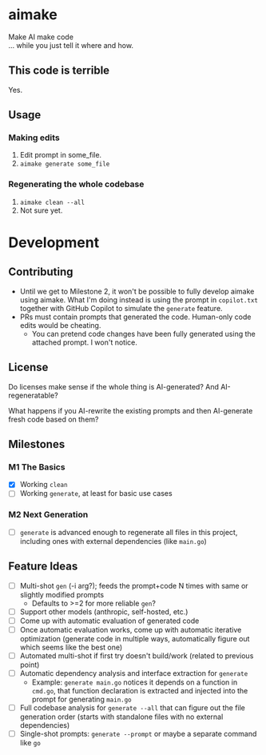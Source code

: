 # aimake
Make AI make code  
… while you just tell it where and how.

## This code is terrible

Yes.

## Usage

### Making edits

1. Edit prompt in some_file.
2. `aimake generate some_file`

### Regenerating the whole codebase

1. `aimake clean --all`
2. Not sure yet.

# Development

## Contributing

- Until we get to Milestone 2, it won't be possible to fully develop aimake using aimake. What I'm doing instead is using the prompt in `copilot.txt` together with GitHub Copilot to simulate the `generate` feature.
- PRs must contain prompts that generated the code. Human-only code edits would be cheating.
  - You can pretend code changes have been fully generated using the attached prompt. I won't notice.

## License

Do licenses make sense if the whole thing is AI-generated? And AI-regeneratable?

What happens if you AI-rewrite the existing prompts and then AI-generate fresh code based on them?

## Milestones

### M1 The Basics
- [x] Working `clean`
- [ ] Working `generate`, at least for basic use cases

### M2 Next Generation
- [ ] `generate` is advanced enough to regenerate all files in this project, including ones with external dependencies (like `main.go`)

## Feature Ideas
- [ ] Multi-shot `gen` (-i arg?); feeds the prompt+code N times with same or slightly modified prompts
  - Defaults to >=2 for more reliable `gen`?
- [ ] Support other models (anthropic, self-hosted, etc.)
- [ ] Come up with automatic evaluation of generated code
- [ ] Once automatic evaluation works, come up with automatic iterative optimization (generate code in multiple ways, automatically figure out which seems like the best one) 
- [ ] Automated multi-shot if first try doesn't build/work (related to previous point)
- [ ] Automatic dependency analysis and interface extraction for `generate`
  - Example: `generate main.go` notices it depends on a function in `cmd.go`, that function declaration is extracted and injected into the prompt for generating `main.go`
- [ ] Full codebase analysis for `generate --all` that can figure out the file generation order (starts with standalone files with no external dependencies)
- [ ] Single-shot prompts: `generate --prompt` or maybe a separate command like `go`

